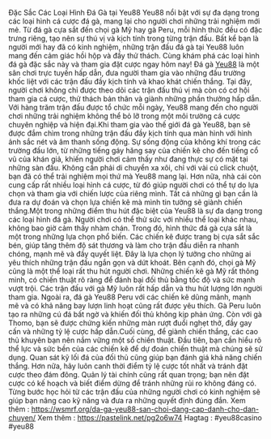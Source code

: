 Đặc Sắc Các Loại Hình Đá Gà tại Yeu88
Yeu88 nổi bật với sự đa dạng trong các loại hình cá cược đá gà, mang lại cho người chơi những trải nghiệm mới mẻ. Từ đá gà cựa sắt đến chọi gà Mỹ hay gà Peru, mỗi hình thức đều có đặc trưng riêng, tạo nên sự thú vị và kịch tính trong từng trận đấu. Bất kể bạn là người mới hay đã có kinh nghiệm, những trận đấu đá gà tại Yeu88 luôn mang đến cảm giác hồi hộp và đầy thử thách. Cùng khám phá các loại hình đá gà đặc sắc này và tham gia đặt cược ngay hôm nay!
Đá gà [Yeu88](https://wsmrf.org/) là một sân chơi trực tuyến hấp dẫn, đưa người tham gia vào những đấu trường khốc liệt với các trận đấu đầy kịch tính và khao khát chiến thắng. Tại đây, người chơi không chỉ được theo dõi các trận đấu thú vị mà còn có cơ hội tham gia cá cược, thử thách bản thân và giành những phần thưởng hấp dẫn. Với hàng trăm trận đấu được tổ chức mỗi ngày, Yeu88 mang đến cho người chơi những trải nghiệm không thể bỏ lỡ trong một môi trường cá cược chuyên nghiệp và hiện đại.Khi tham gia vào thế giới đá gà Yeu88, bạn sẽ được đắm chìm trong những trận đấu đầy kịch tính qua màn hình với hình ảnh sắc nét và âm thanh sống động. Sự sống động của không khí trong các trường đấu lớn, từ những tiếng gáy hăng say của chiến kê cho đến tiếng cổ vũ của khán giả, khiến người chơi cảm thấy như đang thực sự có mặt tại những sàn đấu. Không cần phải di chuyển xa xôi, chỉ với vài cú click chuột, bạn đã có thể trải nghiệm mọi thứ mà Yeu88 mang lại. Hơn nữa, nhà cái còn cung cấp rất nhiều loại hình cá cược, từ đó giúp người chơi có thể tự do lựa chọn và tham gia với chiến lược của riêng mình. Tất cả những gì bạn cần là đưa ra dự đoán và chọn lựa chiến kê mà mình tin tưởng sẽ giành chiến thắng.Một trong những điểm thu hút đặc biệt của Yeu88 là sự đa dạng trong các loại hình đá gà. Người chơi có thể thử sức với nhiều thể loại khác nhau, không bao giờ cảm thấy nhàm chán. Trong đó, hình thức đá gà cựa sắt là một trong những lựa chọn phổ biến. Các chiến kê được trang bị cựa sắt sắc bén, giúp tăng thêm độ sát thương và làm cho trận đấu diễn ra nhanh chóng, mạnh mẽ và đầy quyết liệt. Đây là lựa chọn lý tưởng cho những ai yêu thích những trận đấu ngắn gọn và dứt khoát. Bên cạnh đó, chọi gà Mỹ cũng là một thể loại rất thu hút người chơi. Những chiến kê gà Mỹ rất thông minh, có chiến thuật rõ ràng để đánh bại đối thủ bằng tốc độ và sức mạnh vượt trội. Các trận đấu với gà Mỹ luôn rất hấp dẫn và thu hút lượng lớn người tham gia. Ngoài ra, đá gà Yeu88 Peru với các chiến kê dũng mãnh, mạnh mẽ và có khả năng bay lượn linh hoạt cũng rất được yêu thích. Gà Peru luôn tạo ra những cú đá bất ngờ và khiến đối thủ không kịp phản ứng. Còn với gà Thomo, bạn sẽ được chứng kiến những màn rượt đuổi nghẹt thở, đầy gay cấn và những tỷ lệ cược hấp dẫn.Cuối cùng, để giành chiến thắng, các cao thủ khuyên bạn nên nắm vững một số chiến thuật. Đầu tiên, bạn cần hiểu rõ thể lực và sức bền của các chiến kê để dự đoán chiến thuật mà chúng sẽ sử dụng. Quan sát kỹ lối đá của đối thủ cũng giúp bạn đánh giá khả năng chiến thắng. Hơn nữa, hãy luôn canh thời điểm tỷ lệ cược tốt nhất và tránh đặt cược theo đám đông. Quản lý tài chính cũng rất quan trọng; bạn nên đặt cược có kế hoạch và biết điểm dừng để tránh những rủi ro không đáng có. Từng bước học hỏi từ các trận đấu của những người chơi có kinh nghiệm sẽ giúp bạn nâng cao kỹ năng và đưa ra những quyết định đúng đắn.
Xem thêm :  https://wsmrf.org/da-ga-yeu88-san-choi-dang-cap-danh-cho-dan-chuyen/
Xem thêm :  https://pastelink.net/pg2o6w74
Hagtag : #yeu88casino  #yeu88

